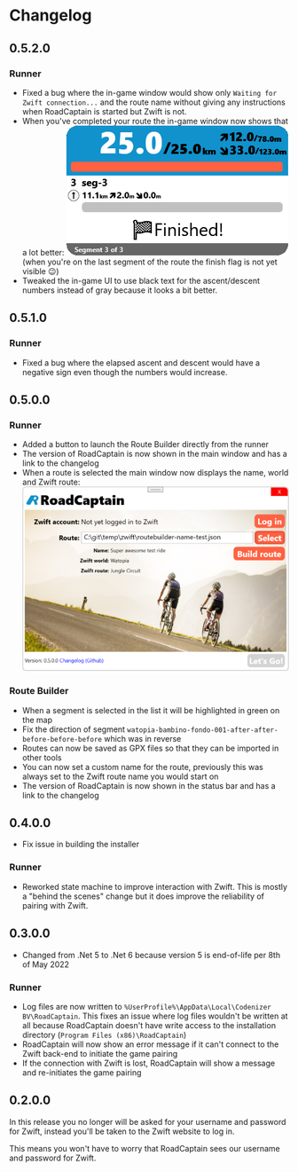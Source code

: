 ﻿# Changelog

## 0.5.2.0

### Runner

- Fixed a bug where the in-game window would show only `Waiting for Zwift connection...` and the route name without giving any instructions when RoadCaptain is started but Zwift is not.
- When you've completed your route the in-game window now shows that a lot better: ![finish flag on last segment](./images/runner-finished-route.png) 
(when you're on the last segment of the route the finish flag is not yet visible 😉)
- Tweaked the in-game UI to use black text for the ascent/descent numbers instead of gray because it looks a bit better.

## 0.5.1.0

### Runner

- Fixed a bug where the elapsed ascent and descent would have a negative sign even though the numbers would increase.

## 0.5.0.0

### Runner

- Added a button to launch the Route Builder directly from the runner
- The version of RoadCaptain is now shown in the main window and has a link to the changelog
- When a route is selected the main window now displays the name, world and Zwift route: ![RoadCaptain main window showing route details](./images/changelog-route-details.png)

### Route Builder

- When a segment is selected in the list it will be highlighted in green on the map
- Fix the direction of segment `watopia-bambino-fondo-001-after-after-before-before-before` which was in reverse
- Routes can now be saved as GPX files so that they can be imported in other tools
- You can now set a custom name for the route, previously this was always set to the Zwift route name you would start on
- The version of RoadCaptain is now shown in the status bar and has a link to the changelog

## 0.4.0.0

- Fix issue in building the installer

### Runner

- Reworked state machine to improve interaction with Zwift. This is mostly a "behind the scenes" change but it does improve the reliability of pairing with Zwift.

## 0.3.0.0

- Changed from .Net 5 to .Net 6 because version 5 is end-of-life per 8th of May 2022

### Runner

- Log files are now written to `%UserProfile%\AppData\Local\Codenizer BV\RoadCaptain`. This fixes an issue where log files wouldn't be written at all because RoadCaptain doesn't have write access to the installation directory (`Program Files (x86)\RoadCaptain`)
- RoadCaptain will now show an error message if it can't connect to the Zwift back-end to initiate the game pairing
- If the connection with Zwift is lost, RoadCaptain will show a message and re-initiates the game pairing

## 0.2.0.0

In this release you no longer will be asked for your username and password for Zwift, instead you'll be taken to the Zwift website to log in.

This means you won't have to worry that RoadCaptain sees our username and password for Zwift.